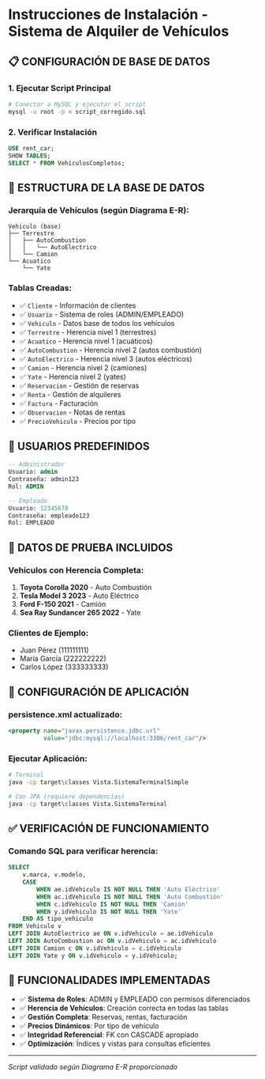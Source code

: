 # Instrucciones de Instalación - Sistema de Alquiler de Vehículos

## 📋 **CONFIGURACIÓN DE BASE DE DATOS**

### **1. Ejecutar Script Principal**
```bash
# Conectar a MySQL y ejecutar el script
mysql -u root -p < script_corregido.sql
```

### **2. Verificar Instalación**
```sql
USE rent_car;
SHOW TABLES;
SELECT * FROM VehiculosCompletos;
```

## 🚗 **ESTRUCTURA DE LA BASE DE DATOS**

### **Jerarquía de Vehículos (según Diagrama E-R):**
```
Vehiculo (base)
├── Terrestre
│   ├── AutoCombustion
│   │   └── AutoElectrico
│   └── Camion
└── Acuatico
    └── Yate
```

### **Tablas Creadas:**
- ✅ `Cliente` - Información de clientes
- ✅ `Usuario` - Sistema de roles (ADMIN/EMPLEADO)  
- ✅ `Vehiculo` - Datos base de todos los vehículos
- ✅ `Terrestre` - Herencia nivel 1 (terrestres)
- ✅ `Acuatico` - Herencia nivel 1 (acuáticos)
- ✅ `AutoCombustion` - Herencia nivel 2 (autos combustión)
- ✅ `AutoElectrico` - Herencia nivel 3 (autos eléctricos)
- ✅ `Camion` - Herencia nivel 2 (camiones)
- ✅ `Yate` - Herencia nivel 2 (yates)
- ✅ `Reservacion` - Gestión de reservas
- ✅ `Renta` - Gestión de alquileres
- ✅ `Factura` - Facturación
- ✅ `Observacion` - Notas de rentas
- ✅ `PrecioVehiculo` - Precios por tipo

## 👥 **USUARIOS PREDEFINIDOS**

```sql
-- Administrador
Usuario: admin
Contraseña: admin123
Rol: ADMIN

-- Empleado
Usuario: 12345678  
Contraseña: empleado123
Rol: EMPLEADO
```

## 🎯 **DATOS DE PRUEBA INCLUIDOS**

### **Vehículos con Herencia Completa:**
1. **Toyota Corolla 2020** - Auto Combustión
2. **Tesla Model 3 2023** - Auto Eléctrico  
3. **Ford F-150 2021** - Camión
4. **Sea Ray Sundancer 265 2022** - Yate

### **Clientes de Ejemplo:**
- Juan Pérez (111111111)
- María García (222222222)  
- Carlos López (333333333)

## 🔧 **CONFIGURACIÓN DE APLICACIÓN**

### **persistence.xml actualizado:**
```xml
<property name="javax.persistence.jdbc.url" 
          value="jdbc:mysql://localhost:3306/rent_car"/>
```

### **Ejecutar Aplicación:**
```bash
# Terminal
java -cp target\classes Vista.SistemaTerminalSimple

# Con JPA (requiere dependencias)
java -cp target\classes Vista.SistemaTerminal
```

## ✅ **VERIFICACIÓN DE FUNCIONAMIENTO**

### **Comando SQL para verificar herencia:**
```sql
SELECT 
    v.marca, v.modelo,
    CASE 
        WHEN ae.idVehiculo IS NOT NULL THEN 'Auto Eléctrico'
        WHEN ac.idVehiculo IS NOT NULL THEN 'Auto Combustión'
        WHEN c.idVehiculo IS NOT NULL THEN 'Camión'
        WHEN y.idVehiculo IS NOT NULL THEN 'Yate'
    END AS tipo_vehiculo
FROM Vehiculo v
LEFT JOIN AutoElectrico ae ON v.idVehiculo = ae.idVehiculo
LEFT JOIN AutoCombustion ac ON v.idVehiculo = ac.idVehiculo  
LEFT JOIN Camion c ON v.idVehiculo = c.idVehiculo
LEFT JOIN Yate y ON v.idVehiculo = y.idVehiculo;
```

## 🚀 **FUNCIONALIDADES IMPLEMENTADAS**

- ✅ **Sistema de Roles**: ADMIN y EMPLEADO con permisos diferenciados
- ✅ **Herencia de Vehículos**: Creación correcta en todas las tablas
- ✅ **Gestión Completa**: Reservas, rentas, facturación
- ✅ **Precios Dinámicos**: Por tipo de vehículo
- ✅ **Integridad Referencial**: FK con CASCADE apropiado
- ✅ **Optimización**: Índices y vistas para consultas eficientes

---
*Script validado según Diagrama E-R proporcionado*